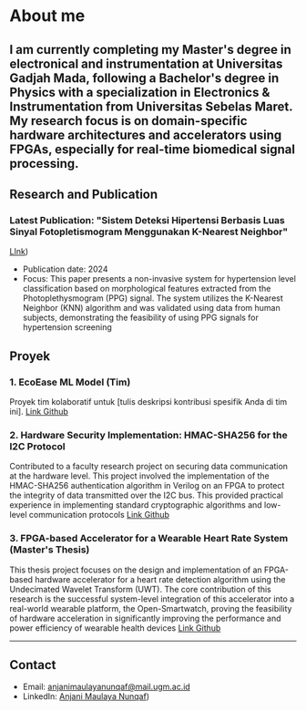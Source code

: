 # About me
I am currently completing my Master's degree in electronical and instrumentation at Universitas Gadjah Mada, following a Bachelor's degree in Physics with a specialization in Electronics & Instrumentation from Universitas Sebelas Maret. My research focus is on domain-specific hardware architectures and accelerators using FPGAs, especially for real-time biomedical signal processing.
---

## Research and Publication

### Latest Publication: "Sistem Deteksi Hipertensi Berbasis Luas Sinyal Fotopletismogram Menggunakan K-Nearest Neighbor"
[LInk](https://jurnal.untan.ac.id/index.php/jepin/article/view/91145))

- Publication date: 2024
- Focus: This paper presents a non-invasive system for hypertension level classification based on morphological features extracted from the Photoplethysmogram (PPG) signal. The system utilizes the K-Nearest Neighbor (KNN) algorithm and was validated using data from human subjects, demonstrating the feasibility of using PPG signals for hypertension screening

## Proyek
### 1. EcoEase ML Model (Tim)
Proyek tim kolaboratif untuk [tulis deskripsi kontribusi spesifik Anda di tim ini].
[Link Github](https://github.com/EcoEase/ecoease-ml-model)

### 2. Hardware Security Implementation: HMAC-SHA256 for the I2C Protocol 
Contributed to a faculty research project on securing data communication at the hardware level. This project involved the implementation of the HMAC-SHA256 authentication algorithm in Verilog on an FPGA to protect the integrity of data transmitted over the I2C bus. This provided practical experience in implementing standard cryptographic algorithms and low-level communication protocols
[Link Github](https://github.com/anjani-nunqaf/fpga-hmac-accelerator) 

### 3. FPGA-based Accelerator for a Wearable Heart Rate System (Master's Thesis)
This thesis project focuses on the design and implementation of an FPGA-based hardware accelerator for a heart rate detection algorithm using the Undecimated Wavelet Transform (UWT). The core contribution of this research is the successful system-level integration of this accelerator into a real-world wearable platform, the Open-Smartwatch, proving the feasibility of hardware acceleration in significantly improving the performance and power efficiency of wearable health devices
[Link Github](https://github.com/EcoEase/ecoease-ml-model)


---

## Contact
* Email: anjanimaulayanunqaf@mail.ugm.ac.id
* LinkedIn: [Anjani Maulaya Nunqaf](https://id.linkedin.com/in/anjani-maulaya-nunqaf-960418208))
